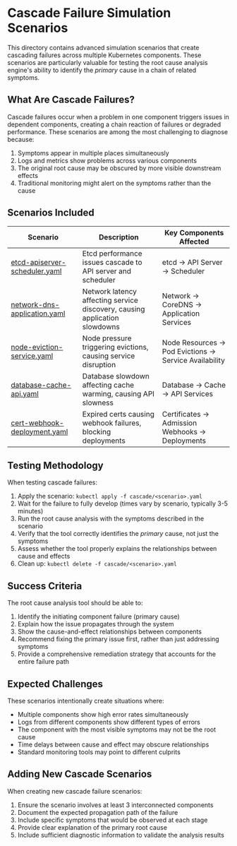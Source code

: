 # Cascade Failure Simulation Scenarios

This directory contains advanced simulation scenarios that create cascading failures across multiple Kubernetes components. These scenarios are particularly valuable for testing the root cause analysis engine's ability to identify the *primary* cause in a chain of related symptoms.

## What Are Cascade Failures?

Cascade failures occur when a problem in one component triggers issues in dependent components, creating a chain reaction of failures or degraded performance. These scenarios are among the most challenging to diagnose because:

1. Symptoms appear in multiple places simultaneously
2. Logs and metrics show problems across various components
3. The original root cause may be obscured by more visible downstream effects
4. Traditional monitoring might alert on the symptoms rather than the cause

## Scenarios Included

| Scenario | Description | Key Components Affected |
|----------|-------------|-------------------------|
| [etcd-apiserver-scheduler.yaml](etcd-apiserver-scheduler.yaml) | Etcd performance issues cascade to API server and scheduler | etcd → API Server → Scheduler |
| [network-dns-application.yaml](network-dns-application.yaml) | Network latency affecting service discovery, causing application slowdowns | Network → CoreDNS → Application Services |
| [node-eviction-service.yaml](node-eviction-service.yaml) | Node pressure triggering evictions, causing service disruption | Node Resources → Pod Evictions → Service Availability |
| [database-cache-api.yaml](database-cache-api.yaml) | Database slowdown affecting cache warming, causing API slowness | Database → Cache → API Services |
| [cert-webhook-deployment.yaml](cert-webhook-deployment.yaml) | Expired certs causing webhook failures, blocking deployments | Certificates → Admission Webhooks → Deployments |

## Testing Methodology

When testing cascade failures:

1. Apply the scenario: `kubectl apply -f cascade/<scenario>.yaml`
2. Wait for the failure to fully develop (times vary by scenario, typically 3-5 minutes)
3. Run the root cause analysis with the symptoms described in the scenario
4. Verify that the tool correctly identifies the *primary* cause, not just the symptoms
5. Assess whether the tool properly explains the relationships between cause and effects
6. Clean up: `kubectl delete -f cascade/<scenario>.yaml`

## Success Criteria

The root cause analysis tool should be able to:

1. Identify the initiating component failure (primary cause)
2. Explain how the issue propagates through the system
3. Show the cause-and-effect relationships between components
4. Recommend fixing the primary issue first, rather than just addressing symptoms
5. Provide a comprehensive remediation strategy that accounts for the entire failure path

## Expected Challenges

These scenarios intentionally create situations where:

- Multiple components show high error rates simultaneously
- Logs from different components show different types of errors
- The component with the most visible symptoms may not be the root cause
- Time delays between cause and effect may obscure relationships
- Standard monitoring tools may point to different culprits

## Adding New Cascade Scenarios

When creating new cascade failure scenarios:

1. Ensure the scenario involves at least 3 interconnected components
2. Document the expected propagation path of the failure
3. Include specific symptoms that would be observed at each stage
4. Provide clear explanation of the primary root cause
5. Include sufficient diagnostic information to validate the analysis results 